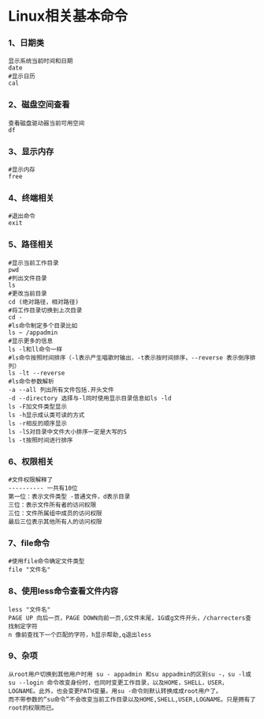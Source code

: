 # Linux相关基本命令
### 1、日期类
```aidl
显示系统当前时间和日期
date
#显示日历
cal
```
### 2、磁盘空间查看
````aidl
查看磁盘驱动器当前可用空间
df
````
### 3、显示内存
````aidl
#显示内存
free
````
### 4、终端相关
````aidl
#退出命令
exit
````
### 5、路径相关
````aidl
#显示当前工作目录
pwd
#列出文件目录
ls
#更改当前目录
cd (绝对路径，相对路径)
#将工作目录切换到上次目录
cd -
#ls命令制定多个目录比如
ls ~ /appadmin
#显示更多的信息
ls -l和ll命令一样
#ls命令按照时间排序（-l表示产生唱歌时输出，-t表示按时间排序，--reverse 表示倒序排列）
ls -lt --reverse
#ls命令参数解析
-a --all 列出所有文件包括.开头文件
-d --directory 选择与-l同时使用显示目录信息如ls -ld
ls -F加文件类型显示
ls -h显示成认类可读的方式
ls -r相反的顺序显示
ls -lS对目录中文件大小排序一定是大写的S
ls -t按照时间进行排序
````
### 6、权限相关
````aidl
#文件权限解释了
---------- 一共有10位
第一位：表示文件类型 -普通文件，d表示目录
三位：表示文件所有者的访问权限
三位：文件所属组中成员的访问权限
最后三位表示其他所有人的访问权限
````
### 7、file命令
````aidl
#使用file命令确定文件类型
file "文件名"
````
### 8、使用less命令查看文件内容
````aidl
less "文件名"
PAGE UP 向后一页，PAGE DOWN向前一页,G文件末尾，1G或g文件开头，/charrecters查找制定字符
n 像前查找下一个匹配的字符，h显示帮助,q退出less
````

### 9、杂项
````aidl
从root用户切换到其他用户时用 su - appadmin 和su appadmin的区别su -，su -l或su --login 命令改变身份时，也同时变更工作目录，以及HOME，SHELL，USER，LOGNAME。此外，也会变更PATH变量。用su -命令则默认转换成成root用户了。
而不带参数的“su命令”不会改变当前工作目录以及HOME,SHELL,USER,LOGNAME。只是拥有了root的权限而已。

````
